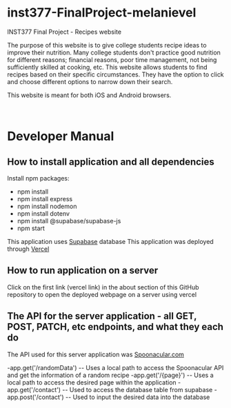 # inst377-FinalProject-melanievel

INST377 Final Project - Recipes website

The purpose of this website is to give college students recipe ideas to improve their nutrition. Many college students don't practice good nutrition for different reasons; financial reasons, poor time management, not being sufficiently skilled at cooking, etc. This website allows students to find recipes based on their specific circumstances. They have the option to click and choose different options to narrow down their search. 

This website is meant for both iOS and Android browsers. 

<br>

# Developer Manual

## How to install application and all dependencies
Install npm packages:
- npm install
- npm install express
- npm install nodemon
- npm install dotenv
- npm install @supabase/supabase-js
- npm start

This application uses [Supabase](https://supabase.com/) database
This application was deployed through [Vercel](https://vercel.com/)

## How to run application on a server
Click on the first link (vercel link) in the about section of this GitHub repository to open the deployed webpage on a server using vercel


## The API for the server application - all GET, POST, PATCH, etc endpoints, and what they each do
The API used for this server application was [Spoonacular.com](https://spoonacular.com/food-api)

-app.get('/randomData')
-- Uses a local path to access the Spoonacular API and get the information of a random recipe
-app.get('/{page}')
-- Uses a local path to access the desired page within the application
-app.get('/contact')
-- Used to access the database table from supabase
-app.post('/contact')
-- Used to input the desired data into the database



